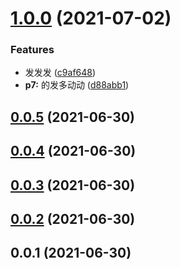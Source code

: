 # [1.0.0](https://github.com/zhangwang945/lerna-demo/compare/v0.0.5...v1.0.0) (2021-07-02)


### Features

* 发发发 ([c9af648](https://github.com/zhangwang945/lerna-demo/commit/c9af64891e7267a0fde2de3f7ffcf5a4d61d3a1b))
* **p7:** 的发多动动 ([d88abb1](https://github.com/zhangwang945/lerna-demo/commit/d88abb197e943354333b0b258e638673b153744e))



## [0.0.5](https://github.com/zhangwang945/lerna-demo/compare/v0.0.4...v0.0.5) (2021-06-30)



## [0.0.4](https://github.com/zhangwang945/lerna-demo/compare/v0.0.3...v0.0.4) (2021-06-30)



## [0.0.3](https://github.com/zhangwang945/lerna-demo/compare/v0.0.2...v0.0.3) (2021-06-30)



## [0.0.2](https://github.com/zhangwang945/lerna-demo/compare/v0.0.1...v0.0.2) (2021-06-30)



## 0.0.1 (2021-06-30)



